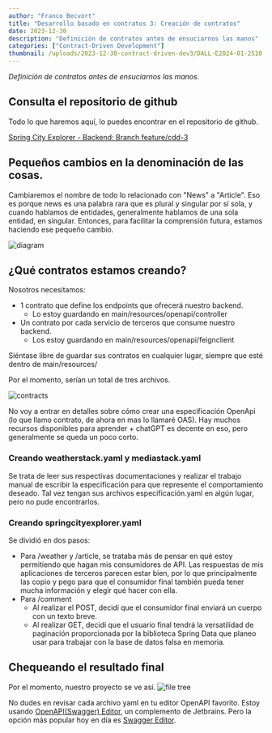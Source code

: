 ```yaml
---
author: "Franco Becvort"
title: "Desarrollo basado en contratos 3: Creación de contratos"
date: 2023-12-30
description: "Definición de contratos antes de ensuciarnos las manos"
categories: ["Contract-Driven Development"]
thumbnail: /uploads/2023-12-30-contract-driven-dev3/DALL·E2024-01-2510.25.18.png
---
```


_Definición de contratos antes de ensuciarnos las manos._

## Consulta el repositorio de github

Todo lo que haremos aquí, lo puedes encontrar en el repositorio de github.

[Spring City Explorer - Backend: Branch feature/cdd-3](https://github.com/franBec/springcityexplorer-backend/tree/feature/cdd-3)

## Pequeños cambios en la denominación de las cosas.

Cambiaremos el nombre de todo lo relacionado con "News" a "Article". Eso es porque news es una palabra rara que es plural y singular por sí sola, y cuando hablamos de entidades, generalmente hablamos de una sola entidad, en singular. Entonces, para facilitar la comprensión futura, estamos haciendo ese pequeño cambio.

![diagram](/uploads/2023-12-30-contract-driven-dev3/Untitled-2023-04-13-2132.png)

## ¿Qué contratos estamos creando?

Nosotros necesitamos:

- 1 contrato que define los endpoints que ofrecerá nuestro backend.
  - Lo estoy guardando en main/resources/openapi/controller
- Un contrato por cada servicio de terceros que consume nuestro backend.
  - Los estoy guardando en main/resources/openapi/feignclient

Siéntase libre de guardar sus contratos en cualquier lugar, siempre que esté dentro de main/resources/

Por el momento, serían un total de tres archivos.

![contracts](/uploads/2023-12-30-contract-driven-dev3/Untitled-2023-12-30-1241.png)

No voy a entrar en detalles sobre cómo crear una especificación OpenApi (lo que llamo contrato, de ahora en mas lo llamaré OAS). Hay muchos recursos disponibles para aprender + chatGPT es decente en eso, pero generalmente se queda un poco corto.

### Creando weatherstack.yaml y mediastack.yaml

Se trata de leer sus respectivas documentaciones y realizar el trabajo manual de escribir la especificación para que represente el comportamiento deseado. Tal vez tengan sus archivos especificación.yaml en algún lugar, pero no pude encontrarlos.

### Creando springcityexplorer.yaml

Se dividió en dos pasos:

- Para /weather y /article, se trataba más de pensar en qué estoy permitiendo que hagan mis consumidores de API. Las respuestas de mis aplicaciones de terceros parecen estar bien, por lo que principalmente las copio y pego para que el consumidor final también pueda tener mucha información y elegir qué hacer con ella.
- Para /comment
  - Al realizar el POST, decidí que el consumidor final enviará un cuerpo con un texto breve.
  - Al realizar GET, decidí que el usuario final tendrá la versatilidad de paginación proporcionada por la biblioteca Spring Data que planeo usar para trabajar con la base de datos falsa en memoria.

## Chequeando el resultado final

Por el momento, nuestro proyecto se ve así.
![file tree](/uploads/2023-12-30-contract-driven-dev3/Screenshot2023-12-30131549.png)

No dudes en revisar cada archivo yaml en tu editor OpenAPI favorito. Estoy usando [OpenAPI ​(Swagger)​ Editor](https://plugins.jetbrains.com/plugin/14837-openapi-swagger-editor), un complemento de Jetbrains. Pero la opción más popular hoy en día es [Swagger Editor](https://editor.swagger.io/).
